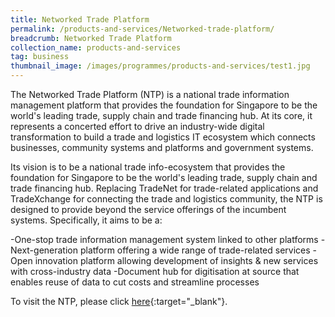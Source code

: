 ```yaml
---
title: Networked Trade Platform
permalink: /products-and-services/Networked-trade-platform/
breadcrumb: Networked Trade Platform
collection_name: products-and-services
tag: business
thumbnail_image: /images/programmes/products-and-services/test1.jpg
---
```

The Networked Trade Platform (NTP) is a national trade information management platform that provides the foundation for Singapore to be the world's leading trade, supply chain and trade financing hub. At its core, it represents a concerted effort to drive an industry-wide digital transformation to build a trade and logistics IT ecosystem which connects businesses, community systems and platforms and government systems.

Its vision is to be a national trade info-ecosystem that provides the foundation for Singapore to be the world's leading trade, supply chain and trade financing hub. Replacing TradeNet for trade-related applications and TradeXchange for connecting the trade and logistics community, the NTP is designed to provide beyond the service offerings of the incumbent systems. Specifically, it aims to be a:

-One-stop trade information management system linked to other platforms
-Next-generation platform offering a wide range of trade-related services
-Open innovation platform allowing development of insights & new services with cross-industry data
-Document hub for digitisation at source that enables reuse of data to cut costs and streamline processes
 
To visit the NTP,  please click [here](http://www.customs.gov.sg/about-us/national-single-window//networked-trade-platform){:target="_blank"}.

